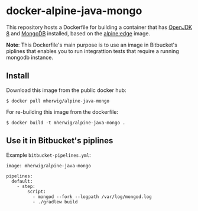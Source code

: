 # docker-alpine-java-mongo

This repository hosts a Dockerfile for building a container that has [OpenJDK 8](http://openjdk.java.net/) and [MongoDB](https://www.mongodb.org) installed, based on the [alpine:edge](https://hub.docker.com/r/_/java/) image.

**Note**: This Dockerfile's main purpose is to use an image in Bitbucket's piplines that enables you to run integrattion tests
that require a running mongodb instance.

## Install

Download this image from the public docker hub:

	$ docker pull mherwig/alpine-java-mongo

For re-building this image from the dockerfile:

	$ docker build -t mherwig/alpine-java-mongo .

## Use it in Bitbucket's piplines

Example `bitbucket-pipelines.yml`:

	image: mherwig/alpine-java-mongo

	pipelines:
	  default:
	    - step:
	        script:
	          - mongod --fork --logpath /var/log/mongod.log
	          - ./gradlew build
